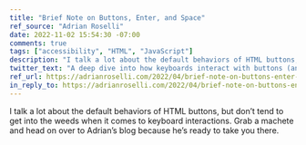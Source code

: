 ```yaml
---
title: "Brief Note on Buttons, Enter, and Space"
ref_source: "Adrian Roselli"
date: 2022-11-02 15:54:30 -07:00
comments: true
tags: ["accessibility", "HTML", "JavaScript"]
description: "I talk a lot about the default behaviors of HTML buttons, but don’t tend to get into the weeds when it comes to keyboard interactions. Grab a machete and head on over to Adrian’s blog because he’s ready to take you there."
twitter_text: "A deep dive into how keyboards interact with buttons (and what you need to consider when building a custom button control)"
ref_url: https://adrianroselli.com/2022/04/brief-note-on-buttons-enter-and-space.html
in_reply_to: https://adrianroselli.com/2022/04/brief-note-on-buttons-enter-and-space.html
---
```


I talk a lot about the default behaviors of HTML buttons, but don’t tend to get into the weeds when it comes to keyboard interactions. Grab a machete and head on over to Adrian’s blog because he’s ready to take you there.
